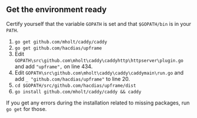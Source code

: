 ## Get the environment ready

Certify yourself that the variable `GOPATH` is set and that `$GOPATH/bin` is in your `PATH`.

1. `go get github.com/mholt/caddy/caddy`
4. `go get github.com/hacdias/upframe`
5. Edit `GOPATH\src\github.com\mholt\caddy\caddyhttp\httpserver\plugin.go` and add `"upframe",` on line 434.
6. Edit `GOPATH\src\github.com\mholt\caddy\caddy\caddymain\run.go` and add `_ "github.com/hacdias/upframe"` to line 20.
5. `cd $GOPATH/src/github.com/hacdias/upframe/dist`
6. `go install github.com/mholt/caddy/caddy && caddy`

If you get any errors during the installation related to missing packages, run `go get` for those.
